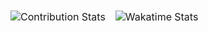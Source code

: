 <!--
**enp0s3/enp0s3** is a ✨ _special_ ✨ repository because its `README.md` (this file) appears on your GitHub profile.

Here are some ideas to get you started:

- 🔭 I’m currently working on ...
- 🌱 I’m currently learning ...
- 👯 I’m looking to collaborate on ...
- 🤔 I’m looking for help with ...
- 💬 Ask me about ...
- 📫 How to reach me: ...
- 😄 Pronouns: ...
- ⚡ Fun fact: ...
-->

<table>
<thead>
<tr>
<td>

![Contribution Stats](https://github-readme-stats.vercel.app/api?username=kvaps&show_icons=true&include_all_commits=true&custom_title=GitHub+Stats&bg_color=30,1d2c15,505b42&title_color=CEB950&text_color=fff&icon_color=CEB950)
  
</td>
<td>
      
![Wakatime Stats](https://github-readme-stats.vercel.app/api/wakatime?username=@kvaps&bg_color=30,1d2c15,505b42&title_color=CEB950&text_color=fff&icon_color=CEB950)
 
</td>
</tr>
</thead>
</table>
